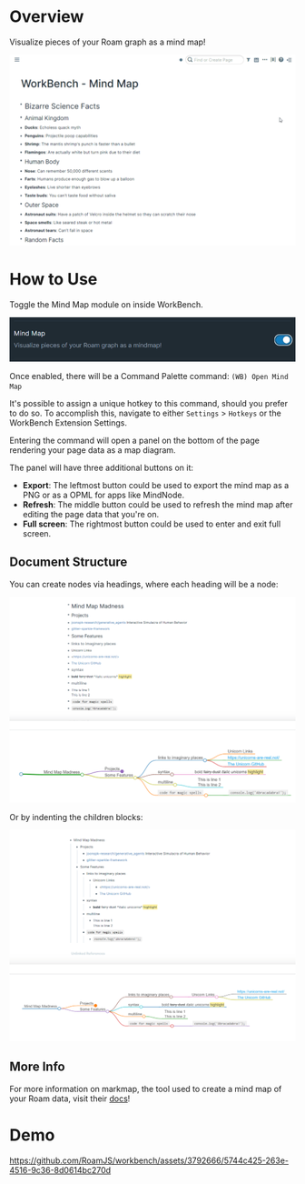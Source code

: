 # Overview

Visualize pieces of your Roam graph as a mind map!

![](media/short-demo-mind-map.gif)

# How to Use

Toggle the Mind Map module on inside WorkBench.

![](media/toggle-mind-map.png)

Once enabled, there will be a Command Palette command: `(WB) Open Mind Map`

It's possible to assign a unique hotkey to this command, should you prefer to do so. To accomplish this, navigate to either `Settings` > `Hotkeys` or the WorkBench Extension Settings.

Entering the command will open a panel on the bottom of the page rendering your page data as a map diagram.

The panel will have three additional buttons on it:

- **Export**: The leftmost button could be used to export the mind map as a PNG or as a OPML for apps like MindNode.
- **Refresh**: The middle button could be used to refresh the mind map after editing the page data that you're on.
- **Full screen**: The rightmost button could be used to enter and exit full screen.

## Document Structure

You can create nodes via headings, where each heading will be a node:

![](media/mind-map-headers.png)

Or by indenting the children blocks:

![](media/mind-map-outline.png)

## More Info

For more information on markmap, the tool used to create a mind map of your Roam data, visit their [docs](https://markmap.js.org/docs#what-is-markmap)!

# Demo

https://github.com/RoamJS/workbench/assets/3792666/5744c425-263e-4516-9c36-8d0614bc270d

